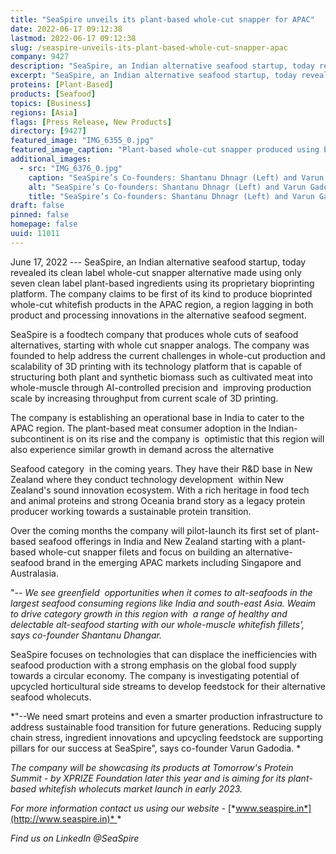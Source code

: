 ```yaml
---
title: "SeaSpire unveils its plant-based whole-cut snapper for APAC"
date: 2022-06-17 09:12:38
lastmod: 2022-06-17 09:12:38
slug: /seaspire-unveils-its-plant-based-whole-cut-snapper-apac
company: 9427
description: "SeaSpire, an Indian alternative seafood startup, today revealed its plant-based, whole-cut snapper made using only seven clean label ingredients via their proprietary bioprinting platform."
excerpt: "SeaSpire, an Indian alternative seafood startup, today revealed its plant-based, whole-cut snapper made using only seven clean label ingredients via their proprietary bioprinting platform."
proteins: [Plant-Based]
products: [Seafood]
topics: [Business]
regions: [Asia]
flags: [Press Release, New Products]
directory: [9427]
featured_image: "IMG_6355_0.jpg"
featured_image_caption: "Plant-based whole-cut snapper produced using bioprinting technology"
additional_images:
  - src: "IMG_6376_0.jpg"
    caption: "SeaSpire’s Co-founders: Shantanu Dhnagr (Left) and Varun Gadodia (Right)"
    alt: "SeaSpire’s Co-founders: Shantanu Dhnagr (Left) and Varun Gadodia (Right)"
    title: "SeaSpire’s Co-founders: Shantanu Dhnagr (Left) and Varun Gadodia (Right)"
draft: false
pinned: false
homepage: false
uuid: 11011
---
```

June 17, 2022 --- SeaSpire, an Indian alternative seafood startup, today
revealed its clean label whole-cut snapper alternative made using only
seven clean label plant-based ingredients using its proprietary
bioprinting platform. The company claims to be first of its kind to
produce bioprinted whole-cut whitefish products in the APAC region, a
region lagging in both product and processing innovations in the
alternative seafood segment.

SeaSpire is a foodtech company that produces whole cuts of seafood
alternatives, starting with whole cut snapper analogs. The company was
founded to help address the current challenges in whole-cut production
and scalability of 3D printing with its technology platform that is
capable of structuring both plant and synthetic biomass such as
cultivated meat into whole-muscle through AI-controlled precision and 
improving production scale by increasing throughput from current scale
of 3D printing. 

The company is establishing an operational base in India to cater to the
APAC region. The plant-based meat consumer adoption in the
Indian-subcontinent is on its rise and the company is  optimistic that
this region will also experience similar growth in demand across the
alternative

Seafood category  in the coming years. They have their R&D base in New
Zealand where they conduct technology development  within New Zealand's
sound innovation ecosystem. With a rich heritage in food tech and animal
proteins and strong Oceania brand story as a legacy protein producer
working towards a sustainable protein transition. 

Over the coming months the company will pilot-launch its first set of
plant-based seafood offerings in India and New Zealand starting with a
plant-based whole-cut snapper filets and focus on building an
alternative-seafood brand in the emerging APAC markets including
Singapore and Australasia. 

"\-- *We see greenfield  opportunities when it comes to alt-seafoods in
the largest seafood consuming regions like India and south-east Asia.
Weaim to drive category growth in this region with  a range of healthy
and delectable alt-seafood starting with our whole-muscle whitefish
fillets\', says co-founder Shantanu Dhangar.*

SeaSpire focuses on technologies that can displace the inefficiencies
with seafood production with a strong emphasis on the global food supply
towards a circular economy. The company is investigating potential of
upcycled horticultural side streams to develop feedstock for their
alternative seafood wholecuts. 

*"\--We need smart proteins and even a smarter production infrastructure
to address sustainable food transition for future generations. Reducing
supply chain stress, ingredient innovations and upcycling feedstock are
supporting pillars for our success at SeaSpire", says co-founder Varun
Gadodia. *

*The company will be showcasing its products at Tomorrow's Protein
Summit - by XPRIZE Foundation later this year and is aiming for its
plant-based whitefish wholecuts market launch in early 2023.*

*For more information contact us using our website -*
[*www.seaspire.in*](http://www.seaspire.in)* *

*Find us on LinkedIn \@SeaSpire*
